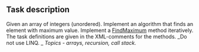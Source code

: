## Task description ##

Given an array of integers (unordered). Implement an algorithm that finds an element with maximum value. Implement a [FindMaximum](FindMaximumTask/ArrayExtension.cs#L17) method iteratively. The task definitions are given in the XML-comments for the methods. _Do not use LINQ. _
*Topics - arrays, recursion, call stack.*